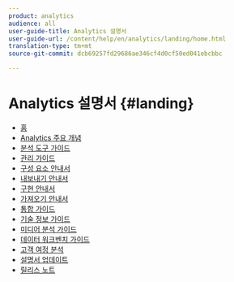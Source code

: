 ```yaml
---
product: analytics
audience: all
user-guide-title: Analytics 설명서
user-guide-url: /content/help/en/analytics/landing/home.html
translation-type: tm+mt
source-git-commit: dcb69257fd29686ae346cf4d0cf50ed041ebcbbc

---
```



# Analytics 설명서 {#landing}

* [홈](home.md)
* [Analytics 주요 개념](an-key-concepts.md)
* [분석 도구 가이드](https://docs.adobe.com/content/help/ko-KR/analytics/analyze/home.html)
* [관리 가이드](https://docs.adobe.com/content/help/ko-KR/analytics/admin/home.html)
* [구성 요소 안내서](https://docs.adobe.com/content/help/ko-KR/analytics/components/home.html)
* [내보내기 안내서](https://docs.adobe.com/content/help/ko-KR/analytics/export/home.html)
* [구현 안내서](https://docs.adobe.com/content/help/ko-KR/analytics/implementation/home.html)
* [가져오기 안내서](https://docs.adobe.com/content/help/ko-KR/analytics/import/home.html)
* [통합 가이드](https://docs.adobe.com/content/help/ko-KR/analytics/integration/home.html)
* [기술 정보 가이드](https://docs.adobe.com/content/help/ko-KR/analytics/technotes/home.html)
* [미디어 분석 가이드](https://docs.adobe.com/content/help/ko-KR/media-analytics/using/media-overview.html)
* [데이터 워크벤치 가이드](https://docs.adobe.com/content/help/en/data-workbench/using/home.html)
* [고객 여정 분석](https://docs.adobe.com/content/help/ko-KR/analytics-platform/using/cja-landing.html)
* [설명서 업데이트](doc-updates.md)
* [릴리스 노트](https://docs.adobe.com/content/help/ko-KR/release-notes/experience-cloud/current.html)

<!--
+ Analytics Guides{#analytics-guides}
  * [Analytics Analyze Guide](https://docs.adobe.com/content/help/en/analytics/analyze/home.html)
  * [Admin Guide](https://docs.adobe.com/content/help/en/analytics/admin/home.html)
  * [Components Guide](https://docs.adobe.com/content/help/en/analytics/components/home.html)
  * [Export Guide](https://docs.adobe.com/content/help/en/analytics/export/home.html)
  * [Implementation Guide](https://docs.adobe.com/content/help/en/analytics/implementation/home.html)
  * [Import Guide](https://docs.adobe.com/content/help/en/analytics/import/home.html)
  * [Integration Guide](https://docs.adobe.com/content/help/en/analytics/integration/home.html)
-->
